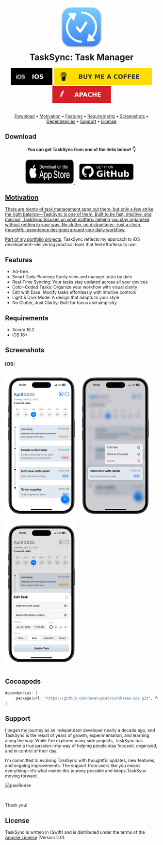 <h1 align="center">
    <img src="Images/github1024.png" alt="Icon" width="150" style="border-radius: 25px"/>
    <br />
    <b>TaskSync: Task Manager</b>
</h1>

<div align="center">
    <a href="https://developer.apple.com">
        <img src="Images/Badges/IOS.svg" alt="iOS Dev" />
    </a>
    <a href="https://buymeacoffee.com/paulrodenjr">
        <img src="Images/Badges/BMC.svg" alt="Buy Me A Coffee" />
    </a>
    <a href="https://github.com/RodenPaul86/TaskSync/blob/main/LICENSE">
        <img src="Images/Badges/Apache.svg" alt="License" />
    </a>
</div>

<br />

<p align="center">
    <a href="#download">Download</a>
    •
    <a href="#motivation">Motivation</a>
    •    
    <a href="#features">Features</a>
    •    
    <a href="#requirements">Requirements</a>
    •    
    <a href="#screenshots">Screenshots</a>
    •
    <a href="#support">Dependencies</a>
    •
    <a href="#support">Support</a>
    •    
    <a href="#license">License</a>
</p>

## Download

<div align="center">
    <h4><b>You can get TaskSync from one of the links below! 👇</b></h4>
    <a href="https://apps.apple.com/us/app/tasksync-task-manager/id6737742961">
        <img src="Images/Badges/download-appstore/black_appstore_badge.svg" alt="Get it on AppStore" width= "160" height="80" />
    </a>
    <a href="https://github.com/RodenPaul86/TaskSync/releases/tag/v1.0.0">
        <img src="Images/Badges/github-badge.png" alt="Get it on GitHub" height="80" />
</div>

## Motivation

<p>
There are plenty of task management apps out there, but only a few strike the right balance—TaskSync is one of them.
Built to be fast, intuitive, and minimal, TaskSync focuses on what matters: helping you stay organized without getting in your way. No clutter, no distractions—just a clean, thoughtful experience designed around your daily workflow.

Part of my [portfolio projects](https://paulrodenjr.org), TaskSync reflects my approach to iOS development—delivering practical tools that feel effortless to use.
</p>

## Features

- Ad-free.
- Smart Daily Planning: Easily view and manage tasks by date
- Real-Time Syncing: Your tasks stay updated across all your devices
- Color-Coded Tasks: Organize your workflow with visual clarity
- Edit with Ease: Modify tasks effortlessly with intuitive controls
- Light & Dark Mode: A design that adapts to your style
- No Clutter, Just Clarity: Built for focus and simplicity

## Requirements

- Xcode 16.2
- iOS 18+

## Screenshots

<div align="left">
    <h3><b>iOS:</b></h3>
    <div align="left">
    <img src="Images/Screenshots/IMG_iphone_01.PNG" alt="First Image" width="240" />
    </a>
    <img src="Images/Screenshots/IMG_iphone_02.PNG" alt="Second Image" width="240" />
    </a>
    <img src="Images/Screenshots/IMG_iphone_03.PNG" alt="Third Image" width="240" />
    </a>
</div>

## Cocoapods
```swift
dependencies: [
    .package(url: "https://github.com/RevenueCat/purchases-ios.git", from: "5.21.1")
]
```

## Support

I began my journey as an independent developer nearly a decade ago, and TaskSync is the result of years of growth, experimentation, and learning along the way. While I’ve explored many side projects, TaskSync has become a true passion—my way of helping people stay focused, organized, and in control of their day.

I’m committed to evolving TaskSync with thoughtful updates, new features, and ongoing improvements. The support from users like you means everything—it’s what makes this journey possible and keeps TaskSync moving forward.

<p><a href="https://www.buymeacoffee.com/paulrodenjr"> <img align="left" src="https://cdn.buymeacoffee.com/buttons/v2/default-yellow.png" height="50" width="210" alt="paulRoden" /></a></p><br><br>
<br/>

Thank you!

## License
TaskSync is written in (Swift) and is distributed under the terms of the [Apache License](https://github.com/RodenPaul86/TaskSync/blob/main/LICENSE) (Version 2.0).

